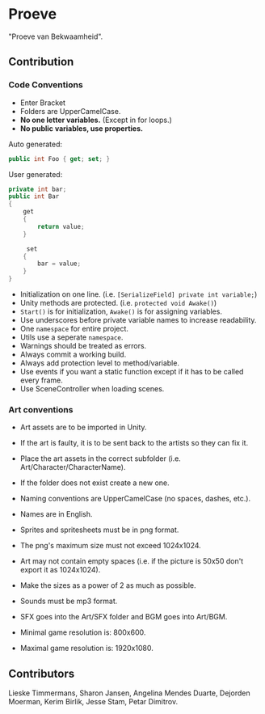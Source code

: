 # Proeve
"Proeve van Bekwaamheid".

## Contribution
### Code Conventions
 * Enter Bracket
 * Folders are UpperCamelCase.
 * __No one letter variables.__ (Except in for loops.)
 * __No public variables, use properties.__

 Auto generated:
 ```C#
 public int Foo { get; set; }
 ```

 User generated:
 ```C#
 private int bar;
 public int Bar
 {
     get
     {
         return value;
     }

      set
     {
         bar = value;
     }
 }
 ```
 * Initialization on one line. (i.e. `[SerializeField] private int variable;`)
 * Unity methods are protected. (i.e. `protected void Awake()`)
 * `Start()` is for initialization, `Awake()` is for assigning variables.
 * Use underscores before private variable names to increase readability.
 * One `namespace` for entire project.
 * Utils use a seperate `namespace`.
 * Warnings should be treated as errors.
 * Always commit a working build.
 * Always add protection level to method/variable.
 * Use events if you want a static function except if it has to be called every frame.
 * Use SceneController when loading scenes.

### Art conventions

 * Art assets are to be imported in Unity.
 * If the art is faulty, it is to be sent back to the artists so they can fix it.

 * Place the art assets in the correct subfolder (i.e. Art/Character/CharacterName).
 * If the folder does not exist create a new one.
 * Naming conventions are UpperCamelCase (no spaces, dashes, etc.).
 * Names are in English.

 * Sprites and spritesheets must be in png format.
 * The png's maximum size must not exceed 1024x1024.
 * Art may not contain empty spaces (i.e. if the picture is 50x50 don't export it as 1024x1024).
 * Make the sizes as a power of 2 as much as possible.

 * Sounds must be mp3 format.
 * SFX goes into the Art/SFX folder and BGM goes into Art/BGM.

 * Minimal game resolution is: 800x600.
 * Maximal game resolution is: 1920x1080.

## Contributors
Lieske Timmermans, Sharon Jansen, Angelina Mendes Duarte, Dejorden Moerman, Kerim Birlik, Jesse Stam, Petar Dimitrov.